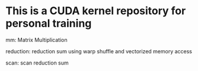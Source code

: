 # This is a CUDA kernel repository for personal training

mm: Matrix Multiplication

reduction: reduction sum using warp shuffle and vectorized memory access

scan: scan reduction sum